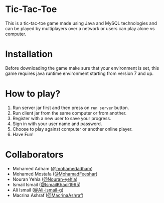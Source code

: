 # Tic-Tac-Toe

This is a tic-tac-toe game made using Java and MySQL technologies and can be played by multiplayers over a network or users can play alone vs computer.


# Installation

Before downloading the game make sure that your environment is set, this game requires java runtime environment starting from version 7 and up.


# How to play?

1. Run server jar first and then press on `run server` button.
2. Run client jar from the same computer or from another.
3. Register with a new user to save your progress.
4. Sign in with your user name and password.
5. Choose to play against computer or another online player.
6. Have Fun!


# Collaborators 
- Mohamed Adham ([@mohamedadham](https://github.com/mohamedadham))
- Mohamed Mostafa ([@MohamadFeeshar](https://github.com/MohamadFeeshar))
- Nouran Yehia ([@Nouran-yehia](https://github.com/Nouran-yehia))
- Ismail Ismail ([@IsmailKhadr1995](https://github.com/IsmailKhadr1995))
- Ali Ismail ([@Ali-ismail-g](https://github.com/Ali-ismail-g))
- Macrina Ashraf ([@MacrinaAshraf](https://github.com/MacrinaAshraf))

